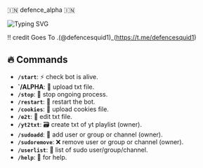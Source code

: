 <h1 align= "center ">
</h1>
  🇮🇳 defence_alpha 🇮🇳

 ![Typing SVG](https://readme-typing-svg.herokuapp.com/?lines=Welcome+To+Txt+Uploader+Bot+!)


!! credit Goes To .(@defencesquid1)_(https://t.me/defencesquid1)
## 🔥 Commands

- **`/start`**: ⚡ check bot is alive.
- **`/ALPHA**:  📁 upload txt file.
- **`/stop`**: 🛑 stop ongoing process.
- **`/restart`**: 🔮 restart the bot.
- **`/cookies`**: 🍪 upload cookies file.
- **`/e2t`**: 📝 edit txt file.
- **`/yt2txt`**: 🗃️ create txt of yt playlist (owner).
- **`/sudoadd`**: 🎊 add user or group or channel (owner).
- **`/sudoremove`**: ❌ remove user or group or channel (owner).
- **`/userlist`**: 📜 list of sudo user/group/channel.
- **`/help`**: 🎉 for help.

<!---
defencealpha/defencealpha is a ✨ special ✨ repository because its `README.md` (this file) appears on your GitHub profile.
You can click the Preview link to take a look at your changes.
--->
